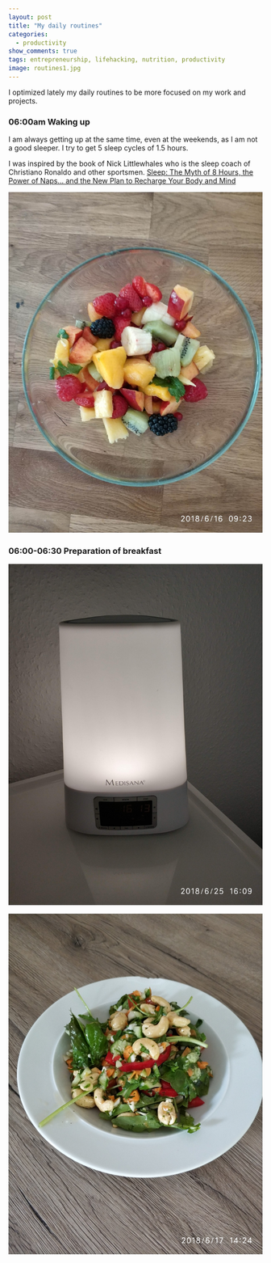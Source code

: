 ```yaml
---
layout: post
title: "My daily routines"
categories:
  - productivity
show_comments: true
tags: entrepreneurship, lifehacking, nutrition, productivity
image: routines1.jpg
---
```


I optimized lately my daily routines to be more focused on my work and projects.


### 06:00am Waking up

I am always getting up at the same time, even at the weekends, as I am not a good sleeper. I try to get 5 sleep cycles of 1.5 hours.

I was inspired by the book  of Nick Littlewhales who is the sleep coach of Christiano Ronaldo and other sportsmen.
[Sleep: The Myth of 8 Hours, the Power of Naps... and the New Plan to Recharge Your Body and Mind](https://www.amazon.de/dp/B01ISFAU1W/ref=dp-kindle-redirect?_encoding=UTF8&btkr=1)

![Light Alarm Clock](/assets/img/routines1.jpg)


### 06:00-06:30 Preparation of breakfast



![Fruit salad](/assets/img/routines2.jpg)



![Salad](/assets/img/routines3.jpg)